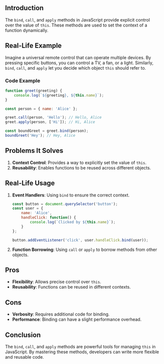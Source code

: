 ## Introduction
The `bind`, `call`, and `apply` methods in JavaScript provide explicit control over the value of `this`. These methods are used to set the context of a function dynamically.

## Real-Life Example
Imagine a universal remote control that can operate multiple devices. By pressing specific buttons, you can control a TV, a fan, or a light. Similarly, `bind`, `call`, and `apply` let you decide which object `this` should refer to.

### Code Example
```javascript
function greet(greeting) {
    console.log(`${greeting}, ${this.name}`);
}

const person = { name: 'Alice' };

greet.call(person, 'Hello'); // Hello, Alice
greet.apply(person, ['Hi']); // Hi, Alice

const boundGreet = greet.bind(person);
boundGreet('Hey'); // Hey, Alice
```

## Problems It Solves
1. **Context Control**: Provides a way to explicitly set the value of `this`.
2. **Reusability**: Enables functions to be reused across different objects.

## Real-Life Usage
1. **Event Handlers**: Using `bind` to ensure the correct context.
   ```javascript
   const button = document.querySelector('button');
   const user = {
       name: 'Alice',
       handleClick: function() {
           console.log(`Clicked by ${this.name}`);
       }
   };

   button.addEventListener('click', user.handleClick.bind(user));
   ```

2. **Function Borrowing**: Using `call` or `apply` to borrow methods from other objects.

## Pros
- **Flexibility**: Allows precise control over `this`.
- **Reusability**: Functions can be reused in different contexts.

## Cons
- **Verbosity**: Requires additional code for binding.
- **Performance**: Binding can have a slight performance overhead.

## Conclusion
The `bind`, `call`, and `apply` methods are powerful tools for managing `this` in JavaScript. By mastering these methods, developers can write more flexible and reusable code.
